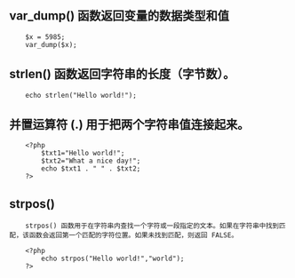 
## var_dump() 函数返回变量的数据类型和值
```
    $x = 5985;
    var_dump($x);
```

## strlen() 函数返回字符串的长度（字节数）。
```
    echo strlen("Hello world!");
```

## 并置运算符 (.) 用于把两个字符串值连接起来。
```
    <?php
        $txt1="Hello world!";
        $txt2="What a nice day!";
        echo $txt1 . " " . $txt2;
    ?>
```

## strpos()
```
    strpos() 函数用于在字符串内查找一个字符或一段指定的文本。如果在字符串中找到匹配，该函数会返回第一个匹配的字符位置。如果未找到匹配，则返回 FALSE。

    <?php
        echo strpos("Hello world!","world");
    ?>
```






